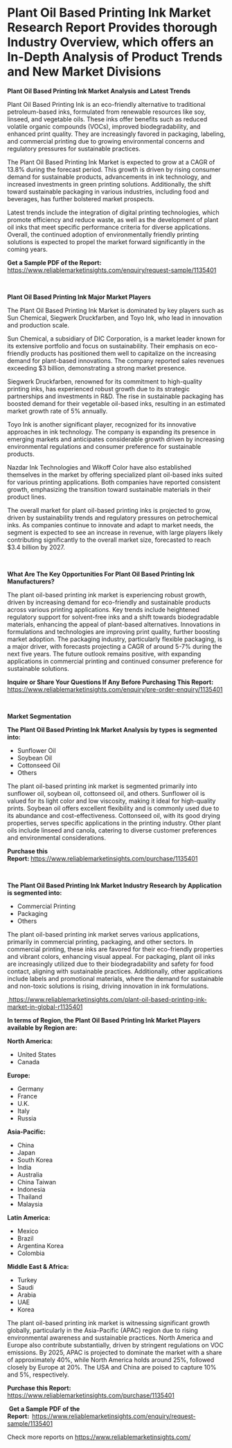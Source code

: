 <p><h1>Plant Oil Based Printing Ink Market Research Report Provides thorough Industry Overview, which offers an In-Depth Analysis of Product Trends and New Market Divisions</h1></p><p><strong>Plant Oil Based Printing Ink Market Analysis and Latest Trends</strong></p>
<p><p>Plant Oil Based Printing Ink is an eco-friendly alternative to traditional petroleum-based inks, formulated from renewable resources like soy, linseed, and vegetable oils. These inks offer benefits such as reduced volatile organic compounds (VOCs), improved biodegradability, and enhanced print quality. They are increasingly favored in packaging, labeling, and commercial printing due to growing environmental concerns and regulatory pressures for sustainable practices.</p><p>The Plant Oil Based Printing Ink Market is expected to grow at a CAGR of 13.8% during the forecast period. This growth is driven by rising consumer demand for sustainable products, advancements in ink technology, and increased investments in green printing solutions. Additionally, the shift toward sustainable packaging in various industries, including food and beverages, has further bolstered market prospects. </p><p>Latest trends include the integration of digital printing technologies, which promote efficiency and reduce waste, as well as the development of plant oil inks that meet specific performance criteria for diverse applications. Overall, the continued adoption of environmentally friendly printing solutions is expected to propel the market forward significantly in the coming years.</p></p>
<p><strong>Get a Sample PDF of the Report:&nbsp;</strong> <a href="https://www.reliablemarketinsights.com/enquiry/request-sample/1135401?utm_campaign=3186&utm_medium=2&utm_source=Github&utm_content=ia&utm_term=25032025&utm_id=plant-oil-based-printing-ink">https://www.reliablemarketinsights.com/enquiry/request-sample/1135401</a></p>
<p>&nbsp;</p>
<p><strong>Plant Oil Based Printing Ink Major Market Players</strong></p>
<p><p>The Plant Oil Based Printing Ink Market is dominated by key players such as Sun Chemical, Siegwerk Druckfarben, and Toyo Ink, who lead in innovation and production scale. </p><p>Sun Chemical, a subsidiary of DIC Corporation, is a market leader known for its extensive portfolio and focus on sustainability. Their emphasis on eco-friendly products has positioned them well to capitalize on the increasing demand for plant-based innovations. The company reported sales revenues exceeding $3 billion, demonstrating a strong market presence.</p><p>Siegwerk Druckfarben, renowned for its commitment to high-quality printing inks, has experienced robust growth due to its strategic partnerships and investments in R&D. The rise in sustainable packaging has boosted demand for their vegetable oil-based inks, resulting in an estimated market growth rate of 5% annually.</p><p>Toyo Ink is another significant player, recognized for its innovative approaches in ink technology. The company is expanding its presence in emerging markets and anticipates considerable growth driven by increasing environmental regulations and consumer preference for sustainable products.</p><p>Nazdar Ink Technologies and Wikoff Color have also established themselves in the market by offering specialized plant oil-based inks suited for various printing applications. Both companies have reported consistent growth, emphasizing the transition toward sustainable materials in their product lines.</p><p>The overall market for plant oil-based printing inks is projected to grow, driven by sustainability trends and regulatory pressures on petrochemical inks. As companies continue to innovate and adapt to market needs, the segment is expected to see an increase in revenue, with large players likely contributing significantly to the overall market size, forecasted to reach $3.4 billion by 2027.</p></p>
<p>&nbsp;</p>
<p><strong>What Are The Key Opportunities For Plant Oil Based Printing Ink Manufacturers?</strong></p>
<p><p>The plant oil-based printing ink market is experiencing robust growth, driven by increasing demand for eco-friendly and sustainable products across various printing applications. Key trends include heightened regulatory support for solvent-free inks and a shift towards biodegradable materials, enhancing the appeal of plant-based alternatives. Innovations in formulations and technologies are improving print quality, further boosting market adoption. The packaging industry, particularly flexible packaging, is a major driver, with forecasts projecting a CAGR of around 5-7% during the next five years. The future outlook remains positive, with expanding applications in commercial printing and continued consumer preference for sustainable solutions.</p></p>
<p><strong>Inquire or Share Your Questions If Any Before Purchasing This Report:</strong> <a href="https://www.reliablemarketinsights.com/enquiry/pre-order-enquiry/1135401?utm_campaign=3186&utm_medium=2&utm_source=Github&utm_content=ia&utm_term=25032025&utm_id=plant-oil-based-printing-ink">https://www.reliablemarketinsights.com/enquiry/pre-order-enquiry/1135401</a></p>
<p>&nbsp;</p>
<p><strong>Market Segmentation</strong></p>
<p><strong>The Plant Oil Based Printing Ink Market Analysis by types is segmented into:</strong></p>
<p><ul><li>Sunflower Oil</li><li>Soybean Oil</li><li>Cottonseed Oil</li><li>Others</li></ul></p>
<p><p>The plant oil-based printing ink market is segmented primarily into sunflower oil, soybean oil, cottonseed oil, and others. Sunflower oil is valued for its light color and low viscosity, making it ideal for high-quality prints. Soybean oil offers excellent flexibility and is commonly used due to its abundance and cost-effectiveness. Cottonseed oil, with its good drying properties, serves specific applications in the printing industry. Other plant oils include linseed and canola, catering to diverse customer preferences and environmental considerations.</p></p>
<p><strong>Purchase this Report:&nbsp;</strong><a href="https://www.reliablemarketinsights.com/purchase/1135401?utm_campaign=3186&utm_medium=2&utm_source=Github&utm_content=ia&utm_term=25032025&utm_id=plant-oil-based-printing-ink">https://www.reliablemarketinsights.com/purchase/1135401</a></p>
<p>&nbsp;</p>
<p><strong>The Plant Oil Based Printing Ink Market Industry Research by Application is segmented into:</strong></p>
<p><ul><li>Commercial Printing</li><li>Packaging</li><li>Others</li></ul></p>
<p><p>The plant oil-based printing ink market serves various applications, primarily in commercial printing, packaging, and other sectors. In commercial printing, these inks are favored for their eco-friendly properties and vibrant colors, enhancing visual appeal. For packaging, plant oil inks are increasingly utilized due to their biodegradability and safety for food contact, aligning with sustainable practices. Additionally, other applications include labels and promotional materials, where the demand for sustainable and non-toxic solutions is rising, driving innovation in ink formulations.</p></p>
<p><a href="https://www.reliablemarketinsights.com/plant-oil-based-printing-ink-market-in-global-r1135401?utm_campaign=3186&utm_medium=2&utm_source=Github&utm_content=ia&utm_term=25032025&utm_id=plant-oil-based-printing-ink">&nbsp;https://www.reliablemarketinsights.com/plant-oil-based-printing-ink-market-in-global-r1135401</a></p>
<p><strong>In terms of Region, the Plant Oil Based Printing Ink Market Players available by Region are:</strong></p>
<p>
    <p> <strong> North America: </strong>
        <ul>
            <li>United States</li>
            <li>Canada</li>
        </ul>
        </p> 
    <p> <strong> Europe: </strong>
        <ul>
            <li>Germany</li>
            <li>France</li>
            <li>U.K.</li>
            <li>Italy</li>
            <li>Russia</li>
        </ul>
        </p> 
    <p> <strong> Asia-Pacific: </strong>
        <ul>
            <li>China</li>
            <li>Japan</li>
            <li>South Korea</li>
            <li>India</li>
            <li>Australia</li>
            <li>China Taiwan</li>
            <li>Indonesia</li>
            <li>Thailand</li>
            <li>Malaysia</li>
        </ul>
        </p> 
    <p> <strong> Latin America: </strong>
        <ul>
            <li>Mexico</li>
            <li>Brazil</li>
            <li>Argentina Korea</li>
            <li>Colombia</li>
        </ul>
        </p> 
    <p> <strong> Middle East & Africa: </strong>
        <ul>
            <li>Turkey</li>
            <li>Saudi</li>
            <li>Arabia</li>
            <li>UAE</li>
            <li>Korea</li>
        </ul>
    </p>
    </p>
<p><p>The plant oil-based printing ink market is witnessing significant growth globally, particularly in the Asia-Pacific (APAC) region due to rising environmental awareness and sustainable practices. North America and Europe also contribute substantially, driven by stringent regulations on VOC emissions. By 2025, APAC is projected to dominate the market with a share of approximately 40%, while North America holds around 25%, followed closely by Europe at 20%. The USA and China are poised to capture 10% and 5%, respectively.</p></p>
<p><strong>Purchase this Report: </strong><a href="https://www.reliablemarketinsights.com/purchase/1135401?utm_campaign=3186&utm_medium=2&utm_source=Github&utm_content=ia&utm_term=25032025&utm_id=plant-oil-based-printing-ink">https://www.reliablemarketinsights.com/purchase/1135401</a></p>
<p>&nbsp;<strong>Get a Sample PDF of the Report:&nbsp;&nbsp;</strong><a href="https://www.reliablemarketinsights.com/enquiry/request-sample/1135401?utm_campaign=3186&utm_medium=2&utm_source=Github&utm_content=ia&utm_term=25032025&utm_id=plant-oil-based-printing-ink">https://www.reliablemarketinsights.com/enquiry/request-sample/1135401</a></p>
<p><strong></strong></p>
<p>Check more reports on <a href="https://www.reliablemarketinsights.com/?utm_campaign=3186&utm_medium=2&utm_source=Github&utm_content=ia&utm_term=25032025&utm_id=plant-oil-based-printing-ink">https://www.reliablemarketinsights.com/</a></p>